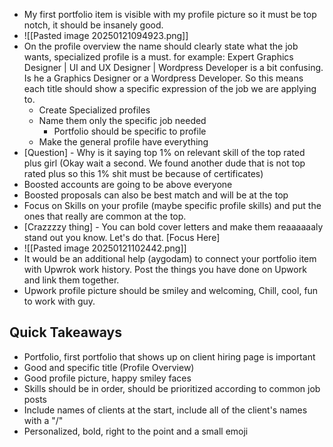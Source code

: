 - My first portfolio item is visible with my profile picture so it must be top notch, it should be insanely good.
- ![[Pasted image 20250121094923.png]]
- On the profile overview the name should clearly state what the job wants, specialized profile is a must. for example: Expert Graphics Designer | UI and UX Designer | Wordpress Developer is a bit confusing. Is he a Graphics Designer or a Wordpress Developer. So this means each title should show a specific expression of the job we are applying to.
	- Create Specialized profiles
	- Name them only the specific job needed
		- Portfolio should be specific to profile
	- Make the general profile have everything
- [Question] - Why is it saying top 1% on relevant skill of the top rated plus girl (Okay wait a second. We found another dude that is not top rated plus so this 1% shit must be because of certificates)
- Boosted accounts are going to be above everyone
- Boosted proposals can also be best match and will be at the top
- Focus on Skills on your profile (maybe specific profile skills) and put the ones that really are common at the top.
- [Crazzzzy thing] - You can bold cover letters and make them reaaaaaaly stand out you know. Let's do that. [Focus Here]
- ![[Pasted image 20250121102442.png]]
- It would be an additional help (aygodam) to connect your portfolio item with Upwrok work history. Post the things you have done on Upwork and link them together.
- Upwork profile picture should be smiley and welcoming, Chill, cool, fun to work with guy.

## Quick Takeaways
- Portfolio, first portfolio that shows up on client hiring page is important
- Good and specific title (Profile Overview)
- Good profile picture, happy smiley faces
- Skills should be in order, should be prioritized according to common job posts
- Include names of clients at the start, include all of the client's names with a "/"
- Personalized, bold, right to the point and a small emoji